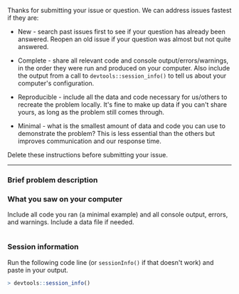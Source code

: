 Thanks for submitting your issue or question. We can address issues fastest if they are:

* New - search past issues first to see if your question has already been answered. Reopen an old issue if your question was almost but not quite answered.

* Complete - share all relevant code and console output/errors/warnings, in the order they were run and produced on your computer. Also include the output from a call to `devtools::session_info()` to tell us about your computer's configuration.

* Reproducible - include all the data and code necessary for us/others to recreate the problem locally. It's fine to make up data if you can't share yours, as long as the problem still comes through.

* Minimal - what is the smallest amount of data and code you can use to demonstrate the problem? This is less essential than the others but improves communication and our response time.

Delete these instructions before submitting your issue.

---

### Brief problem description



### What you saw on your computer

Include all code you ran (a minimal example) and all console output, errors, and warnings. Include a data file if needed.

```r

```

### Session information

Run the following code line (or `sessionInfo()` if that doesn't work) and paste in your output.

```r
> devtools::session_info()

```
